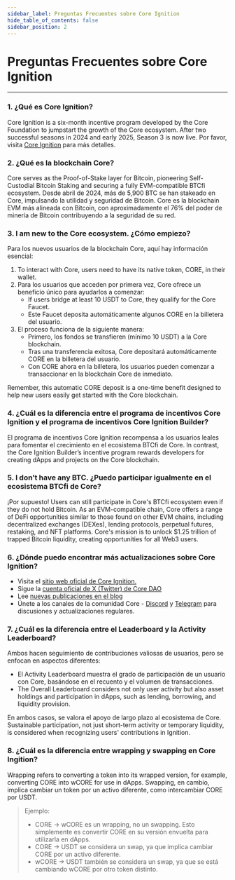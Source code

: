 ```yaml
---
sidebar_label: Preguntas Frecuentes sobre Core Ignition
hide_table_of_contents: false
sidebar_position: 2
---
```


# Preguntas Frecuentes sobre Core Ignition

---

### 1. ¿Qué es Core Ignition?

Core Ignition is a six-month incentive program developed by the Core Foundation to jumpstart the growth of the Core ecosystem. After two successful seasons in 2024 and early 2025, Season 3 is now live. Por favor, visita [Core Ignition](https://ignition.coredao.org) para más detalles.

### 2. ¿Qué es la blockchain Core?

Core serves as the Proof-of-Stake layer for Bitcoin, pioneering Self-Custodial Bitcoin Staking and securing a fully EVM-compatible BTCfi ecosystem. Desde abril de 2024, más de 5,900 BTC se han stakeado en Core, impulsando la utilidad y seguridad de Bitcoin. Core es la blockchain EVM más alineada con Bitcoin, con aproximadamente el 76% del poder de minería de Bitcoin contribuyendo a la seguridad de su red.

### 3. I am new to the Core ecosystem. ¿Cómo empiezo?

Para los nuevos usuarios de la blockchain Core, aquí hay información esencial:

1. To interact with Core, users need to have its native token, CORE, in their wallet.
2. Para los usuarios que acceden por primera vez, Core ofrece un beneficio único para ayudarlos a comenzar:
    - If users bridge at least 10 USDT to Core, they qualify for the Core Faucet.
    - Este Faucet deposita automáticamente algunos CORE en la billetera del usuario.
3. El proceso funciona de la siguiente manera:
    - Primero, los fondos se transfieren (mínimo 10 USDT) a la Core blockchain.
    - Tras una transferencia exitosa, Core depositará automáticamente CORE en la billetera del usuario.
    - Con CORE ahora en la billetera, los usuarios pueden comenzar a transaccionar en la blockchain Core de inmediato.

Remember, this automatic CORE deposit is a one-time benefit designed to help new users easily get started with the Core blockchain.

### 4. ¿Cuál es la diferencia entre el programa de incentivos Core Ignition y el programa de incentivos Core Ignition Builder?

El programa de incentivos Core Ignition recompensa a los usuarios leales para fomentar el crecimiento en el ecosistema BTCfi de Core. In contrast, the Core Ignition Builder’s incentive program rewards developers for creating dApps and projects on the Core blockchain.

### 5. I don’t have any BTC. ¿Puedo participar igualmente en el ecosistema BTCfi de Core?

¡Por supuesto! Users can still participate in Core's BTCfi ecosystem even if they do not hold Bitcoin. As an EVM-compatible chain, Core offers a range of DeFi opportunities similar to those found on other EVM chains, including decentralized exchanges (DEXes), lending protocols, perpetual futures, restaking, and NFT platforms. Core's mission is to unlock $1.25 trillion of trapped Bitcoin liquidity, creating opportunities for all Web3 users.

### 6. ¿Dónde puedo encontrar más actualizaciones sobre Core Ignition?

- Visita el [sitio web oficial de Core Ignition.](https://ignition.coredao.org/)
- Sigue la [cuenta oficial de X (Twitter) de Core DAO](https://x.com/Coredao_Org)
- Lee [nuevas publicaciones en el blog](https://coredao.org/explore/blog)
- Únete a los canales de la comunidad Core - [Discord](https://discord.com/invite/coredaoofficial) y [Telegram](https://t.me/CoreDAOTelegram) para discusiones y actualizaciones regulares.

### 7. ¿Cuál es la diferencia entre el Leaderboard y la Activity Leaderboard?

Ambos hacen seguimiento de contribuciones valiosas de usuarios, pero se enfocan en aspectos diferentes:

- El Activity Leaderboard muestra el grado de participación de un usuario con Core, basándose en el recuento y el volumen de transacciones.
- The Overall Leaderboard considers not only user activity but also asset holdings and participation in dApps, such as lending, borrowing, and liquidity provision.

En ambos casos, se valora el apoyo de largo plazo al ecosistema de Core. Sustainable participation, not just short-term activity or temporary liquidity, is considered when recognizing users' contributions in Ignition.

### 8. ¿Cuál es la diferencia entre wrapping y swapping en Core Ingition?

Wrapping refers to converting a token into its wrapped version, for example, converting CORE into wCORE for use in dApps. Swapping, en cambio, implica cambiar un token por un activo diferente, como intercambiar CORE por USDT.

> Ejemplo:
>
> - CORE → wCORE es un wrapping, no un swapping. Esto simplemente es convertir CORE en su versión envuelta para utilizarla en dApps.
> - CORE → USDT se considera un swap, ya que implica cambiar CORE por un activo diferente.
> - wCORE → USDT también se considera un swap, ya que se está cambiando wCORE por otro token distinto.